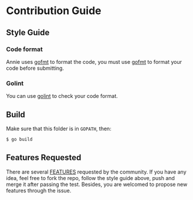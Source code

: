# Contribution Guide

## Style Guide
### Code format
Annie uses [gofmt](https://golang.org/cmd/gofmt) to format the code, you must use [gofmt](https://golang.org/cmd/gofmt) to format your code before submitting.

### Golint
You can use [golint](https://github.com/golang/lint) to check your code format.


## Build

Make sure that this folder is in `GOPATH`, then:

```bash
$ go build
```

## Features Requested
There are several [FEATURES](https://github.com/iawia002/annie/issues?q=is%3Aissue+is%3Aopen+label%3Afeature-request) requested by the community. If you have any idea, feel free to fork the repo, follow the style guide above, push and merge it after passing the test. Besides, you are welcomed to propose new features through the issue.